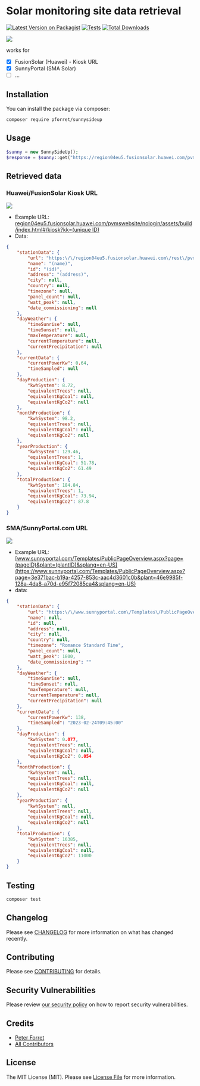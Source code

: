 # Solar monitoring site data retrieval

[![Latest Version on Packagist](https://img.shields.io/packagist/v/pforret/sunnysideup.svg?style=flat-square)](https://packagist.org/packages/pforret/sunnysideup)
[![Tests](https://img.shields.io/github/actions/workflow/status/pforret/sunnysideup/run-tests.yml?branch=main&label=tests&style=flat-square)](https://github.com/pforret/sunnysideup/actions/workflows/run-tests.yml)
[![Total Downloads](https://img.shields.io/packagist/dt/pforret/sunnysideup.svg?style=flat-square)](https://packagist.org/packages/pforret/sunnysideup)

![](assets/unsplash.sunny.jpg)

works for
* [x] FusionSolar (Huawei) - Kiosk URL
* [x] SunnyPortal (SMA Solar)
* [ ] ...

## Installation

You can install the package via composer:

```bash
composer require pforret/sunnysideup
```

## Usage

```php
$sunny = new SunnySideUp();
$response = $sunny::get("https://region04eu5.fusionsolar.huawei.com/pvmswebsite/nologin/assets/build/index.html#/kiosk?kk=$id");
```

## Retrieved data

### Huawei/FusionSolar Kiosk URL

![](assets/fusionsolar_kiosk.png)

* Example URL: [region04eu5.fusionsolar.huawei.com/pvmswebsite/nologin/assets/build/index.html#/kiosk?kk=(unique ID)](https://region04eu5.fusionsolar.huawei.com/pvmswebsite/nologin/assets/build/index.html#/kiosk?kk=fo0x7vgtd9Noeqj9FHx2ofD0fPvAyj9b)
* Data:

```json
{
    "stationData": {
        "url": "https:\/\/region04eu5.fusionsolar.huawei.com\/rest\/pvms\/web\/kiosk\/v1\/station-kiosk-file?kk=(key)",
        "name": "(name)",
        "id": "(id)",
        "address": "(address)",
        "city": null,
        "country": null,
        "timezone": null,
        "panel_count": null,
        "watt_peak": null,
        "date_commissioning": null
    },
    "dayWeather": {
        "timeSunrise": null,
        "timeSunset": null,
        "maxTemperature": null,
        "currentTemperature": null,
        "currentPrecipitation": null
    },
    "currentData": {
        "currentPowerKw": 0.64,
        "timeSampled": null
    },
    "dayProduction": {
        "kwhSystem": 8.72,
        "equivalentTrees": null,
        "equivalentKgCoal": null,
        "equivalentKgCo2": null
    },
    "monthProduction": {
        "kwhSystem": 98.2,
        "equivalentTrees": null,
        "equivalentKgCoal": null,
        "equivalentKgCo2": null
    },
    "yearProduction": {
        "kwhSystem": 129.46,
        "equivalentTrees": 1,
        "equivalentKgCoal": 51.78,
        "equivalentKgCo2": 61.49
    },
    "totalProduction": {
        "kwhSystem": 184.84,
        "equivalentTrees": 1,
        "equivalentKgCoal": 73.94,
        "equivalentKgCo2": 87.8
    }
}
```

### SMA/SunnyPortal.com URL

![](assets/sunnyportal_public.png)
* Example URL: [www.sunnyportal.com/Templates/PublicPageOverview.aspx?page=(pageID)&plant=(plantID)&splang=en-US](https://www.sunnyportal.com/Templates/PublicPageOverview.aspx?page=3e371bac-b19a-4257-853c-aac4d3601c0b&plant=46e9985f-128a-4da8-a70d-e95f72085ca4&splang=en-US)
* data:
```json
{
    "stationData": {
        "url": "https:\/\/www.sunnyportal.com\/Templates\/PublicPageOverview.aspx?page=3e371bac-b19a-4257-853c-aac4d3601c0b&plant=46e9985f-128a-4da8-a70d-e95f72085ca4&splang=en-US",
        "name": null,
        "id": null,
        "address": null,
        "city": null,
        "country": null,
        "timezone": "Romance Standard Time",
        "panel_count": null,
        "watt_peak": 1800,
        "date_commissioning": ""
    },
    "dayWeather": {
        "timeSunrise": null,
        "timeSunset": null,
        "maxTemperature": null,
        "currentTemperature": null,
        "currentPrecipitation": null
    },
    "currentData": {
        "currentPowerKw": 138,
        "timeSampled": "2023-02-24T09:45:00"
    },
    "dayProduction": {
        "kwhSystem": 0.077,
        "equivalentTrees": null,
        "equivalentKgCoal": null,
        "equivalentKgCo2": 0.054
    },
    "monthProduction": {
        "kwhSystem": null,
        "equivalentTrees": null,
        "equivalentKgCoal": null,
        "equivalentKgCo2": null
    },
    "yearProduction": {
        "kwhSystem": null,
        "equivalentTrees": null,
        "equivalentKgCoal": null,
        "equivalentKgCo2": null
    },
    "totalProduction": {
        "kwhSystem": 16385,
        "equivalentTrees": null,
        "equivalentKgCoal": null,
        "equivalentKgCo2": 11000
    }
}
```
## Testing

```bash
composer test
```

## Changelog

Please see [CHANGELOG](CHANGELOG.md) for more information on what has changed recently.

## Contributing

Please see [CONTRIBUTING](https://github.com/spatie/.github/blob/main/CONTRIBUTING.md) for details.

## Security Vulnerabilities

Please review [our security policy](../../security/policy) on how to report security vulnerabilities.

## Credits

- [Peter Forret](https://github.com/pforret)
- [All Contributors](../../contributors)

## License

The MIT License (MIT). Please see [License File](LICENSE.md) for more information.
